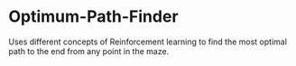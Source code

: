 # Optimum-Path-Finder
Uses different concepts of Reinforcement learning to find the most optimal path to the end from any point in the maze. 
